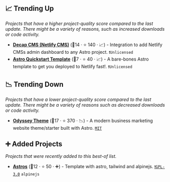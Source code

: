 ## 📈 Trending Up

_Projects that have a higher project-quality score compared to the last update. There might be a variety of reasons, such as increased downloads or code activity._

- <b><a href="https://github.com/delucis/astro-netlify-cms">Decap CMS (Netlify CMS)</a></b> (🥉14 ·  ⭐ 140 · 📈) - Integration to add Netlify CMSs admin dashboard to any Astro project. <code>❗Unlicensed</code>
- <b><a href="https://github.com/netlify-templates/astro-quickstart">Astro Quickstart Template</a></b> (🥇7 ·  ⭐ 40 · 📈) - A bare-bones Astro template to get you deployed to Netlify fast!. <code>❗Unlicensed</code>

## 📉 Trending Down

_Projects that have a lower project-quality score compared to the last update. There might be a variety of reasons such as decreased downloads or code activity._

- <b><a href="https://github.com/littlesticks/odyssey-theme">Odyssey Theme</a></b> (🥈17 ·  ⭐ 370 · 📉) - A modern business marketing website theme/starter built with Astro. <code><a href="http://bit.ly/34MBwT8">MIT</a></code>

## ➕ Added Projects

_Projects that were recently added to this best-of list._

- <b><a href="https://github.com/zankhq/astros">Astros</a></b> (🥇12 ·  ⭐ 50 · ➕) - Template with astro, tailwind and alpinejs. <code><a href="http://bit.ly/2M0xdwT">❗️GPL-3.0</a></code> <code>alpinejs</code>

